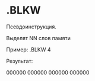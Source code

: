 # .BLKW

Псевдоинструкция.

Выделят NN слов памяти

Пример: .BLKW 4

Результат:

000000
000000
000000
000000